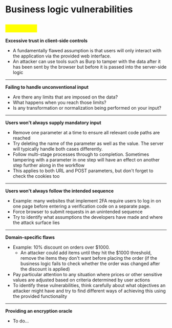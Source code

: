 # Business logic vulnerabilities

## <mark style="color:yellow;">Examples</mark>

**Excessive trust in client-side controls**

* A fundamentally flawed assumption is that users will only interact with the application via the provided web interface.
* An attacker can use tools such as Burp to tamper with the data after it has been sent by the browser but before it is passed into the server-side logic

***

**Failing to handle unconventional input**

* Are there any limits that are imposed on the data?
* What happens when you reach those limits?
* Is any transformation or normalization being performed on your input?

***

**Users won't always supply mandatory input**

* Remove one parameter at a time to ensure all relevant code paths are reached
* Try deleting the name of the parameter as well as the value. The server will typically handle both cases differently.
* Follow multi-stage processes through to completion. Sometimes tampering with a parameter in one step will have an effect on another step further along in the workflow
* This applies to both URL and POST parameters, but don't forget to check the cookies too

***

**Users won't always follow the intended sequence**

* Example: many websites that implement 2FA require users to log in on one page before entering a verification code on a separate page.
* Force browser to submit requests in an unintended sequence
* Try to identify what assumptions the developers have made and where the attack surface lies

***

**Domain-specific flaws**

* Example: 10% discount on orders over $1000.
  * An attacker could add items until they hit the $1000 threshold, remove the items they don't want before placing the order (if the business logic fails to check whether the order was changed after the discount is applied)
* Pay particular attention to any situation where prices or other sensitive values are adjusted based on criteria determined by user actions
* To identify these vulnerabilities, think carefully about what objectives an attacker might have and try to find different ways of achieving this using the provided functionality

***

**Providing an encryption oracle**

* To do...
